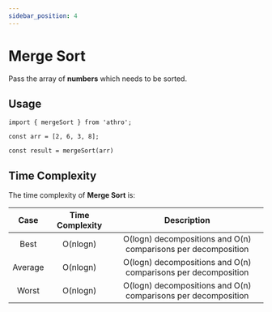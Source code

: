 ```yaml
---
sidebar_position: 4
---
```


# Merge Sort

Pass the array of **numbers** which
needs to be sorted.

## Usage

```tsx title="src/sample/mergesort.ts"
import { mergeSort } from 'athro';

const arr = [2, 6, 3, 8];

const result = mergeSort(arr)
```

## Time Complexity
The time complexity of **Merge Sort** is:


| Case | Time Complexity  | Description |
| :---:   | :-: | :-: |
| Best | O(nlogn) | O(logn) decompositions and O(n) comparisons per decomposition  |
| Average | O(nlogn) | O(logn) decompositions and O(n) comparisons per decomposition |
| Worst | O(nlogn) | O(logn) decompositions and O(n) comparisons per decomposition |

